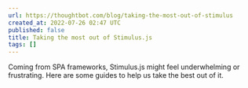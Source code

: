 ```yaml
---
url: https://thoughtbot.com/blog/taking-the-most-out-of-stimulus
created_at: 2022-07-26 02:47 UTC
published: false
title: Taking the most out of Stimulus.js
tags: []
---
```


Coming from SPA frameworks, Stimulus.js might feel underwhelming or frustrating. Here are some guides to help us take the best out of it.

